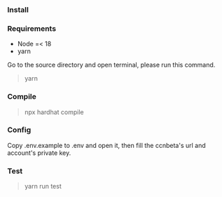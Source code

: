 ### Install

### Requirements
- Node =< 18
- yarn

Go to the source directory and open terminal, please run this command.<br>
> yarn

### Compile
> npx hardhat compile

### Config
Copy .env.example to .env and open it, then fill the ccnbeta's url and account's private key.<br>

### Test
> yarn run test
